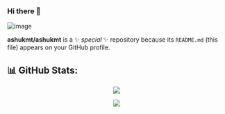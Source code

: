 ### Hi there 👋
![image](https://github.com/ashukmt/ashukmt/assets/132146622/993007c9-73e9-4056-8706-1a214830dfde)



**ashukmt/ashukmt** is a ✨ _special_ ✨ repository because its `README.md` (this file) appears on your GitHub profile.

## 📊 **GitHub Stats**:
<p align="center">
  <a href="https://git.io/streak-stats"><img src="https://streak-stats.demolab.com?user=ashukmt&theme=highcontrast&hide_border=true"/></a>
</p>

<p align="center">
  <a href="https://skillicons.dev">
    <img src="https://skillicons.dev/icons?i=react,js,html,css,redux,nodejs,python,java,git" />
  </a>
</p>




<!--
Here are some ideas to get you started:

- 🔭 I’m currently working on ...
- 🌱 I’m currently learning ...
- 👯 I’m looking to collaborate on ...
- 🤔 I’m looking for help with ...
- 💬 Ask me about ...
- 📫 How to reach me: ...
- 😄 Pronouns: ...
- ⚡ Fun fact: ...
-->
